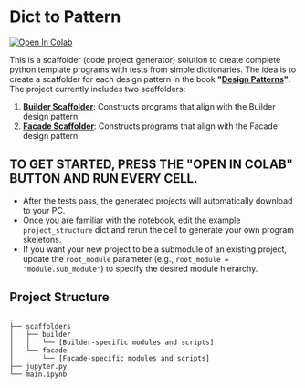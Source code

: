 # Dict to Pattern

[![Open In Colab](https://colab.research.google.com/assets/colab-badge.svg)](https://colab.research.google.com/github/genarominetto/dict_to_pattern/blob/main/main.ipynb)

This is a scaffolder (code project generator) solution to create complete python template programs with tests from simple dictionaries. The idea is to create a scaffolder for each design pattern in the book **"[Design Patterns](https://en.wikipedia.org/wiki/Design_Patterns)"**. The project currently includes two scaffolders:

1. [**Builder Scaffolder**](scaffolders/builder/): Constructs programs that align with the Builder design pattern.
2. [**Facade Scaffolder**](scaffolders/facade/): Constructs programs that align with the Facade design pattern.

## TO GET STARTED, **PRESS** THE "OPEN IN COLAB" BUTTON AND **RUN** EVERY CELL.

- After the tests pass, the generated projects will automatically download to your PC.  
- Once you are familiar with the notebook, edit the example `project_structure` dict and rerun the cell to generate your own program skeletons.  
- If you want your new project to be a submodule of an existing project, update the `root_module` parameter (e.g., `root_module = "module.sub_module"`) to specify the desired module hierarchy.



## Project Structure

```
.
├── scaffolders
│   ├── builder
│   │   └── [Builder-specific modules and scripts]
│   └── facade
│       └── [Facade-specific modules and scripts]
├── jupyter.py
└── main.ipynb
```



